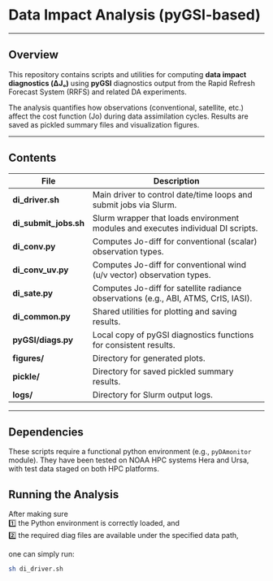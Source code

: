 # Data Impact Analysis (pyGSI-based)


---

##  Overview

This repository contains scripts and utilities for computing **data impact diagnostics (ΔJₒ)** using **pyGSI** diagnostics output from the Rapid Refresh Forecast System (RRFS) and related DA experiments.

The analysis quantifies how observations (conventional, satellite, etc.) affect the cost function (Jo) during data assimilation cycles.  Results are saved as pickled summary files and visualization figures.

---

##  Contents

| File | Description |
|------|--------------|
| **di_driver.sh** | Main driver to control date/time loops and submit jobs via Slurm. |
| **di_submit_jobs.sh** | Slurm wrapper that loads environment modules and executes individual DI scripts. |
| **di_conv.py** | Computes Jo-diff for conventional (scalar) observation types. |
| **di_conv_uv.py** | Computes Jo-diff for conventional wind (u/v vector) observation types. |
| **di_sate.py** | Computes Jo-diff for satellite radiance observations (e.g., ABI, ATMS, CrIS, IASI). |
| **di_common.py** | Shared utilities for plotting and saving results. |
| **pyGSI/diags.py** | Local copy of pyGSI diagnostics functions for consistent results. |
| **figures/** | Directory for generated plots. |
| **pickle/** | Directory for saved pickled summary results. |
| **logs/** | Directory for Slurm output logs. |

---

##  Dependencies

These scripts require a functional python environment (e.g., `pyDAmonitor` module).  They have been tested on NOAA HPC systems Hera and Ursa, with test data staged on both HPC platforms.

##  Running the Analysis

After making sure  
1️⃣ the Python environment is correctly loaded, and  
2️⃣ the required diag files are available under the specified data path,  

one can simply run:

```bash
sh di_driver.sh
